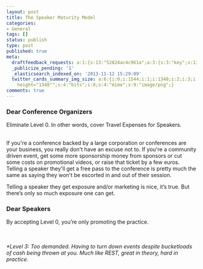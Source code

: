 ```yaml
---
layout: post
title: The Speaker Maturity Model
categories:
- General
tags: []
status: publish
type: post
published: true
meta:
  draftfeedback_requests: a:1:{s:13:"52824ac4c961a";a:3:{s:3:"key";s:13:"52824ac4c961a";s:4:"time";s:10:"1384270532";s:7:"user_id";s:7:"5078411";}}
  _publicize_pending: '1'
  _elasticsearch_indexed_on: '2013-11-12 15:29:09'
  twitter_cards_summary_img_size: a:6:{i:0;i:1544;i:1;i:1348;i:2;i:3;i:3;s:26:"width="1544"
    height="1348"";s:4:"bits";i:8;s:4:"mime";s:9:"image/png";}
comments: true
---
```

<h3>Dear Conference Organizers</h3>

Eliminate Level 0. In other words, cover Travel Expenses for Speakers.

<br/>
If you're a conference backed by a large corporation or conferences are your business, you really don't have an excuse not to. If you're a community driven event, get some more sponsorship money from sponsors or cut some costs on promotional videos, or raise that ticket by a few euros.
<br/>
Telling a speaker they'll get a free pass to the conference is pretty much the same as saying they won't be escorted in and out of their session.

Telling a speaker they get exposure and/or marketing is nice, it’s true. But there’s only so much exposure one can get.

<h3>Dear Speakers</h3>
By accepting Level 0, you’re only promoting the practice.


<br/><br/>
<em>*Level 3: Too demanded. Having to turn down events despite bucketloads of cash being thrown at you. Much like REST, great in theory, hard in practice.</em>
